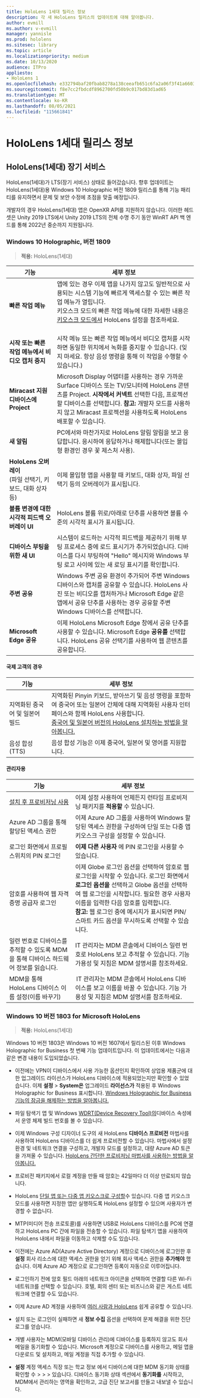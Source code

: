 ```yaml
---
title: HoloLens 1세대 릴리스 정보
description: 각 새 HoloLens 릴리스의 업데이트에 대해 알아봅니다.
author: evmill
ms.author: v-evmill
manager: yannisle
ms.prod: hololens
ms.sitesec: library
ms.topic: article
ms.localizationpriority: medium
ms.date: 10/13/2020
audience: ITPro
appliesto:
- HoloLens 1
ms.openlocfilehash: e332794baf20fbab8278a138ceeafb651c6fa2a06f3f41a66038e544f7a6e46b
ms.sourcegitcommit: f8e7cc2fbdcdf8962700fd50b9c017bd83d1ad65
ms.translationtype: MT
ms.contentlocale: ko-KR
ms.lasthandoff: 08/05/2021
ms.locfileid: "115661841"
---
```

# <a name="hololens-1st-gen-release-notes"></a>HoloLens 1세대 릴리스 정보

## <a name="hololens-1st-gen-long-term-servicing"></a>HoloLens(1세대) 장기 서비스
HoloLens(1세대)가 LTS(장기 서비스) 상태로 들어갔습니다. 향후 업데이트는 HoloLens(1세대)용 Windows 10 Holographic 버전 1809 릴리스를 통해 기능 패리티를 유지하면서 문제 및 보안 수정에 초점을 맞출 예정입니다.

개발자의 경우 HoloLens(1세대) 앱은 OpenXR API를 지원하지 않습니다.  이러한 헤드셋은 Unity 2019 LTS에서 Unity 2019 LTS의 전체 수명 주기 동안 WinRT API 백 엔드를 통해 2022년 중순까지 지원됩니다.

### <a name="windows-10-holographic-version-1809"></a>Windows 10 Holographic, 버전 1809

> **적용:** HoloLens(1세대)

| 기능 | 세부 정보 |
|---|---|
| **빠른 작업 메뉴** | 앱에 있는 경우 이제 앱을 나가지 않고도 일반적으로 사용되는 시스템 기능에 빠르게 액세스할 수 있는 빠른 작업 메뉴가 열립니다. <br> 키오스크 모드의 빠른 작업 메뉴에 대한 자세한 내용은 [키오스크 모드에서](hololens-kiosk.md) HoloLens 설정을 참조하세요.<br><br> |
| **시작 또는 빠른 작업 메뉴에서 비디오 캡처 중지** | 시작 메뉴 또는 빠른 작업 메뉴에서 비디오 캡처를 시작하면 동일한 위치에서 녹화를 중지할 수 있습니다. (잊지 마세요. 항상 음성 명령을 통해 이 작업을 수행할 수 있습니다.) |
| **Miracast 지원 디바이스에 Project** | Microsoft Display 어댑터를 사용하는 경우 가까운 Surface 디바이스 또는 TV/모니터에 HoloLens 콘텐츠를 Project.  **시작에서** **커넥트** 선택한 다음, 프로젝션할 디바이스를 선택합니다. **참고:** 개발자 모드를 사용하지 않고 Miracast 프로젝션을 사용하도록 HoloLens 배포할 수 있습니다. |
| **새 알림** | PC에서와 마찬가지로 HoloLens 알림 알림을 보고 응답합니다. 응시하여 응답하거나 해제합니다(또는 몰입형 환경인 경우 꽃 제스처 사용). |
| **HoloLens 오버레이**<br>(파일 선택기, 키보드, 대화 상자 등) | 이제 몰입형 앱을 사용할 때 키보드, 대화 상자, 파일 선택기 등의 오버레이가 표시됩니다. |
| **볼륨 변경에 대한 시각적 피드백 오버레이 UI** | HoloLens 볼륨 위로/아래로 단추를 사용하면 볼륨 수준의 시각적 표시가 표시됩니다. |
| **디바이스 부팅을 위한 새 UI** | 시스템이 로드하는 시각적 피드백을 제공하기 위해 부팅 프로세스 중에 로드 표시기가 추가되었습니다. 디바이스를 다시 부팅하여 "Hello" 메시지와 Windows 부팅 로고 사이에 있는 새 로딩 표시기를 확인합니다. |
| **주변 공유** | Windows 주변 공유 환경이 추가되어 주변 Windows 디바이스와 캡처를 공유할 수 있습니다. HoloLens 사진 또는 비디오를 캡처하거나 Microsoft Edge 같은 앱에서 공유 단추를 사용하는 경우 공유할 주변 Windows 디바이스를 선택합니다. |
| **Microsoft Edge 공유** | 이제 HoloLens Microsoft Edge 창에서 공유 단추를 사용할 수 있습니다. Microsoft Edge **공유를** 선택합니다. HoloLens 공유 선택기를 사용하여 웹 콘텐츠를 공유합니다. |

#### <a name="for-international-customers"></a>국제 고객의 경우

| 기능 | 세부 정보 |
| --- | --- |
| 지역화된 중국어 및 일본어 빌드 | 지역화된 Pinyin 키보드, 받아쓰기 및 음성 명령을 포함하여 중국어 또는 일본어 간체에 대해 지역화된 사용자 인터페이스와 함께 HoloLens 사용합니다.<br>[중국어 및 일본어 버전의 HoloLens 설치하는 방법을 알아봅니다.](hololens1-install-localized.md) |
| 음성 합성(TTS) | 음성 합성 기능은 이제 중국어, 일본어 및 영어를 지원합니다. |

#### <a name="for-administrators"></a>관리자용

| 기능 |  세부 정보  |
|---|----|
| [설치 후 프로비저닝 사용](hololens-provisioning.md) | 이제 설정 사용하여 언제든지 런타임 프로비저닝 패키지를 **적용할** 수 있습니다. |
| Azure AD 그룹을 통해 할당된 액세스 권한 | 이제 Azure AD 그룹을 사용하여 Windows 할당된 액세스 권한을 구성하여 단일 또는 다중 앱 키오스크 구성을 설정할 수 있습니다. |
| 로그인 화면에서 프로필 스위치의 PIN 로그인 | **이제 다른 사용자** 에 PIN 로그인을 사용할 수 있습니다. |
| 암호를 사용하여 웹 자격 증명 공급자 로그인 | 이제 Globe 로그인 옵션을 선택하여 암호로 웹 로그인을 시작할 수 있습니다. 로그인 화면에서 **로그인 옵션을** 선택하고 Globe 옵션을 선택하여 웹 로그인을 시작합니다. 필요한 경우 사용자 이름을 입력한 다음 암호를 입력합니다. <br>**참고:** 웹 로그인 중에 메시지가 표시되면 PIN/스마트 카드 옵션을 무시하도록 선택할 수 있습니다. |
| 일련 번호로 디바이스를 추적할 수 있도록 MDM을 통해 디바이스 하드웨어 정보를 읽습니다. | IT 관리자는 MDM 콘솔에서 디바이스 일련 번호로 HoloLens 보고 추적할 수 있습니다. 기능 가용성 및 지침은 MDM 설명서를 참조하세요. |
| MDM을 통해 HoloLens 디바이스 이름 설정(이름 바꾸기) | IT 관리자는 MDM 콘솔에서 HoloLens 디바이스를 보고 이름을 바꿀 수 있습니다. 기능 가용성 및 지침은 MDM 설명서를 참조하세요. |

### <a name="windows-10-version-1803-for-microsoft-hololens"></a>Windows 10 버전 1803 for Microsoft HoloLens

> **적용:** HoloLens(1세대)

Windows 10 버전 1803은 Windows 10 버전 1607에서 릴리스된 이후 Windows Holographic for Business 첫 번째 기능 업데이트입니다. 이 업데이트에서는 다음과 같은 변경 내용이 도입되었습니다.

- 이전에는 VPN이 디바이스에서 사용 가능한 옵션인지 확인하여 상업용 제품군에 대한 업그레이드 라이선스가 HoloLens 디바이스에 적용되었는지만 확인할 수 있었습니다. 이제 **설정**  >  **System은** 업그레이드 **라이선스가** 적용된 후 Windows Holographic for Business 표시합니다. [Windows Holographic for Business 기능의 잠금을 해제하는 방법을 알아봅니다.](hololens1-upgrade-enterprise.md)

- 파일 탐색기 앱 및 Windows [WDRT(Device Recovery Tool)의](https://support.microsoft.com/help/12379/windows-10-mobile-device-recovery-tool-faq)디바이스 속성에서 운영 체제 빌드 번호를 볼 수 있습니다.
- 이제 Windows 구성 디자이너 도구의 새 HoloLens **디바이스 프로비전** 마법사를 사용하여 HoloLens 디바이스를 더 쉽게 프로비전할 수 있습니다. 마법사에서 설정 환경 및 네트워크 연결을 구성하고, 개발자 모드를 설정하고, 대량 Azure AD 토큰을 가져올 수 있습니다. [HoloLens 간단한 프로비저닝 마법사를 사용하는 방법을 알아봅니다.](hololens-provisioning.md#provisioning-package-hololens-wizard)

- 프로비전 패키지에서 로컬 계정을 만들 때 암호는 42일마다 더 이상 만료되지 않습니다.

- HoloLens [단일 앱 또는 다중 앱 키오스크로 구성할](hololens-kiosk.md)수 있습니다. 다중 앱 키오스크 모드를 사용하면 지정한 앱만 실행하도록 HoloLens 설정할 수 있으며 사용자가 변경할 수 없습니다.

- MTP(미디어 전송 프로토콜)를 사용하면 USB로 HoloLens 디바이스를 PC에 연결하고 HoloLens PC 간에 파일을 전송할 수 있습니다. 파일 탐색기 앱을 사용하여 HoloLens 내에서 파일을 이동하고 삭제할 수도 있습니다.

- 이전에는 Azure AD(Azure Active Directory) 계정으로 디바이스에 로그인한 후 **설정** 회사 리소스에 대한 액세스 권한을 얻기 위해 회사 액세스 권한을 **추가해야** 했습니다. 이제 Azure AD 계정으로 로그인하면 등록이 자동으로 이루어집니다.

- 로그인하기 전에 암호 필드 아래의 네트워크 아이콘을 선택하여 연결할 다른 Wi-Fi 네트워크를 선택할 수 있습니다. 호텔, 회의 센터 또는 비즈니스와 같은 게스트 네트워크에 연결할 수도 있습니다.

- 이제 Azure AD 계정을 사용하여 [여러 사람과 HoloLens](hololens-multiple-users.md) 쉽게 공유할 수 있습니다.

- 설치 또는 로그인이 실패하면 새 **정보 수집** 옵션을 선택하여 문제 해결을 위한 진단 로그를 얻습니다.

- 개별 사용자는 MDM(모바일 디바이스 관리)에 디바이스를 등록하지 않고도 회사 메일을 동기화할 수 있습니다. Microsoft 계정으로 디바이스를 사용하고, 메일 앱을 다운로드 및 설치하고, 메일 계정을 직접 추가할 수 있습니다.

- **설정** 계정 액세스 직장 또는 학교 정보 에서 디바이스에 대한 MDM 동기화 상태를 확인할 수  >    >    >  있습니다. 디바이스 동기화 상태 섹션에서 **동기화를** 시작하고, MDM에서 관리하는 영역을 확인하고, 고급 진단 보고서를 만들고 내보낼 수 있습니다.

